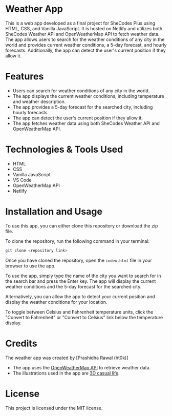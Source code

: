 # Weather App
This is a web app developed as a final project for SheCodes Plus using HTML, CSS, and Vanilla JavaScript. It is hosted on Netlify and utilizes both SheCodes Weather API and OpenWeatherMap API to fetch weather data. The app allows users to search for the weather conditions of any city in the world and provides current weather conditions, a 5-day forecast, and hourly forecasts. Additionally, the app can detect the user's current position if they allow it.

# Features
- Users can search for weather conditions of any city in the world.
- The app displays the current weather conditions, including temperature and weather description.
- The app provides a 5-day forecast for the searched city, including hourly forecasts.
- The app can detect the user's current position if they allow it.
- The app fetches weather data using both SheCodes Weather API and OpenWeatherMap API.

# Technologies & Tools Used
- HTML
- CSS
- Vanilla JavaScript
- VS Code
- OpenWeatherMap API
- Netlify

# Installation and Usage
To use this app, you can either clone this repository or download the zip file.

To clone the repository, run the following command in your terminal:
```bash
git clone <repository link>
```

Once you have cloned the repository, open the `index.html` file in your browser to use the app.

To use the app, simply type the name of the city you want to search for in the search bar and press the Enter key. The app will display the current weather conditions and the 5-day forecast for the searched city.

Alternatively, you can allow the app to detect your current position and display the weather conditions for your location.

To toggle between Celsius and Fahrenheit temperature units, click the "Convert to Fahrenheit" or "Convert to Celsius" link below the temperature display.


# Credits
The weather app was created by [Prashidha Rawal (ht0k)]

- The app uses the [OpenWeatherMap API](https://openweathermap.org) to retrieve weather data.
- The illustrations used in the app are [3D casual life](https://icons8.com/illustrations/style--3d-casual-life).

# License
This project is licensed under the MIT license.
